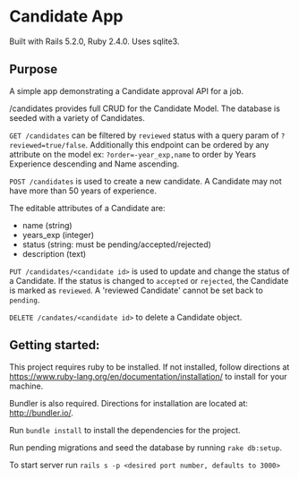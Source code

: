 # Candidate App

Built with Rails 5.2.0, Ruby 2.4.0. Uses sqlite3.

## Purpose
A simple app demonstrating a Candidate approval API for a job.

/candidates provides full CRUD for the Candidate Model. The database is seeded with a variety of Candidates.

`GET /candidates` can be filtered by `reviewed` status with a query param of `?reviewed=true/false`. Additionally this endpoint can be ordered by any attribute on the model ex: `?order=-year_exp,name` to order by Years Experience descending and Name ascending.

`POST /candidates` is used to create a new candidate. A Candidate may not have more than 50 years of experience.

The editable attributes of a Candidate are:
- name (string)
- years_exp (integer)
- status (string: must be pending/accepted/rejected)
- description (text)

`PUT /candidates/<candidate id>` is used to update and change the status of a Candidate. If the status is changed to `accepted` or `rejected`, the Candidate is marked as `reviewed`. A 'reviewed Candidate' cannot be set back to `pending`.

`DELETE /candates/<candidate id>` to delete a Candidate object.


## Getting started:

This project requires ruby to be installed. If not installed, follow directions at https://www.ruby-lang.org/en/documentation/installation/ to install for your machine.

Bundler is also required. Directions for installation are located at: http://bundler.io/.

Run `bundle install` to install the dependencies for the project.

Run pending migrations and seed the database by running `rake db:setup`.

To start server run `rails s -p <desired port number, defaults to 3000>`
